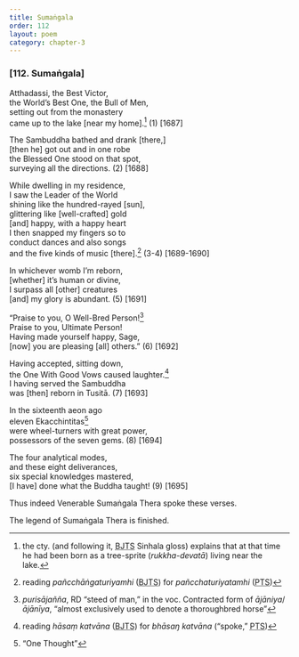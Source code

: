 ```yaml
---
title: Sumaṅgala
order: 112
layout: poem
category: chapter-3
---
```


### \[112. Sumaṅgala\]

Atthadassi, the Best Victor,  
the World’s Best One, the Bull of Men,  
setting out from the monastery  
came up to the lake \[near my home\].[^1] (1) \[1687\]

The Sambuddha bathed and drank \[there,\]  
\[then he\] got out and in one robe  
the Blessed One stood on that spot,  
surveying all the directions. (2) \[1688\]

While dwelling in my residence,  
I saw the Leader of the World  
shining like the hundred-rayed \[sun\],  
glittering like \[well-crafted\] gold  
\[and\] happy, with a happy heart  
I then snapped my fingers so to  
conduct dances and also songs  
and the five kinds of music \[there\].[^2] (3-4) \[1689-1690\]

In whichever womb I’m reborn,  
\[whether\] it’s human or divine,  
I surpass all \[other\] creatures  
\[and\] my glory is abundant. (5) \[1691\]

“Praise to you, O Well-Bred Person![^3]  
Praise to you, Ultimate Person!  
Having made yourself happy, Sage,  
\[now\] you are pleasing \[all\] others.” (6) \[1692\]

Having accepted, sitting down,  
the One With Good Vows caused laughter.[^4]  
I having served the Sambuddha  
was \[then\] reborn in Tusitā. (7) \[1693\]

In the sixteenth aeon ago  
eleven Eka<span class="diacritics" data-state="on">c</span><span class="no-diacritics" data-state="off">ch</span>intitas[^5]  
were wheel-turners with great power,  
possessors of the seven gems. (8) \[1694\]

The four analytical modes,  
and these eight deliverances,  
six special knowledges mastered,  
\[I have\] done what the Buddha taught! (9) \[1695\]

Thus indeed Venerable Sumaṅgala Thera spoke these verses.

The legend of Sumaṅgala Thera is finished.

[^1]: the cty. (and following it, <abbr title="Buddha Jayanthi Tripitaka Series">BJTS</abbr> Sinhala gloss) explains that at that time he had been born as a tree-sprite (*rukkha-devatā*) living near the lake.

[^2]: reading *pañ<span class="diacritics" data-state="on">c</span><span class="no-diacritics" data-state="off">ch</span>āṅgaturiyamhi* (<abbr title="Buddha Jayanthi Tripitaka Series">BJTS</abbr>) for *pañ<span class="diacritics" data-state="on">c</span><span class="no-diacritics" data-state="off">ch</span>aturiyatamhi* (<abbr title="Pali Text Society">PTS</abbr>)

[^3]: *purisājañña*, RD “steed of man,” in the voc. Contracted form of *ājāniya*/*ājānīya*, “almost exclusively used to denote a thoroughbred horse”

[^4]: reading *hāsaṃ katvāna* (<abbr title="Buddha Jayanthi Tripitaka Series">BJTS</abbr>) for *bhāsaŋ katvāna* (“spoke,” <abbr title="Pali Text Society">PTS</abbr>)

[^5]: “One Thought”
